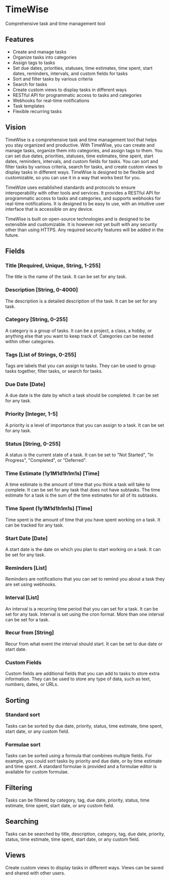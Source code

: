 # TimeWise
Comprehensive task and time management tool

## Features
- Create and manage tasks
- Organize tasks into categories
- Assign tags to tasks
- Set due dates, priorities, statuses, time estimates, time spent, start dates, reminders, intervals, and custom fields for tasks
- Sort and filter tasks by various criteria
- Search for tasks
- Create custom views to display tasks in different ways
- RESTful API for programmatic access to tasks and categories
- Webhooks for real-time notifications
- Task templates
- Flexible recurring tasks

## Vision
TimeWise is a comprehensive task and time management tool that helps you stay organized and productive. With TimeWise, you can create and manage tasks, organize them into categories, and assign tags to them. You can set due dates, priorities, statuses, time estimates, time spent, start dates, reminders, intervals, and custom fields for tasks. You can sort and filter tasks by various criteria, search for tasks, and create custom views to display tasks in different ways. TimeWise is designed to be flexible and customizable, so you can use it in a way that works best for you.

TimeWize uses established standards and protocols to ensure interoperability with other tools and services. It provides a RESTful API for programmatic access to tasks and categories, and supports webhooks for real-time notifications. It is designed to be easy to use, with an intuitive user interface that is accessible on any device.

TimeWise is built on open-source technologies and is designed to be extensible and customizable. It is however not yet built with any security other than using HTTPS. Any required security features will be added in the future.

## Fields
### Title [Required, Unique, String, 1-255]
The title is the name of the task. It can be set for any task.

### Description [String, 0-4000]
The description is a detailed description of the task. It can be set for any task.

### Category [String, 0-255]
A category is a group of tasks. It can be a project, a class, a hobby, or anything else that you want to keep track of. Categories can be nested within other categories.

### Tags [List of Strings, 0-255]
Tags are labels that you can assign to tasks. They can be used to group tasks together, filter tasks, or search for tasks.

### Due Date [Date]
A due date is the date by which a task should be completed. It can be set for any task.

### Priority [Integer, 1-5]
A priority is a level of importance that you can assign to a task. It can be set for any task.

### Status [String, 0-255]
A status is the current state of a task. It can be set to "Not Started", "In Progress", "Completed", or "Deferred".

### Time Estimate (1y1M1d1h1m1s) [Time]
A time estimate is the amount of time that you think a task will take to complete. It can be set for any task that does not have subtasks. The time estimate for a task is the sum of the time estimates for all of its subtasks.

### Time Spent (1y1M1d1h1m1s) [Time]
Time spent is the amount of time that you have spent working on a task. It can be tracked for any task.

### Start Date [Date]
A start date is the date on which you plan to start working on a task. It can be set for any task.

### Reminders [List]
Reminders are notifications that you can set to remind you about a task they are set using webhooks.

### Interval [List]
An interval is a recurring time period that you can set for a task. It can be set for any task. Interval is set using the cron format. More than one interval can be set for a task.

### Recur from [String]
Recur from what event the interval should start. It can be set to due date or start date.

### Custom Fields
Custom fields are additional fields that you can add to tasks to store extra information. They can be used to store any type of data, such as text, numbers, dates, or URLs.

## Sorting
### Standard sort
Tasks can be sorted by due date, priority, status, time estimate, time spent, start date, or any custom field.

### Formulae sort
Tasks can be sorted using a formula that combines multiple fields. For example, you could sort tasks by priority and due date, or by time estimate and time spent. A standard formulae is provided and a formulae editor is available for custom formulae.

## Filtering
Tasks can be filtered by category, tag, due date, priority, status, time estimate, time spent, start date, or any custom field.

## Searching
Tasks can be searched by title, description, category, tag, due date, priority, status, time estimate, time spent, start date, or any custom field.

## Views
Create custom views to display tasks in different ways. Views can be saved and shared with other users.
